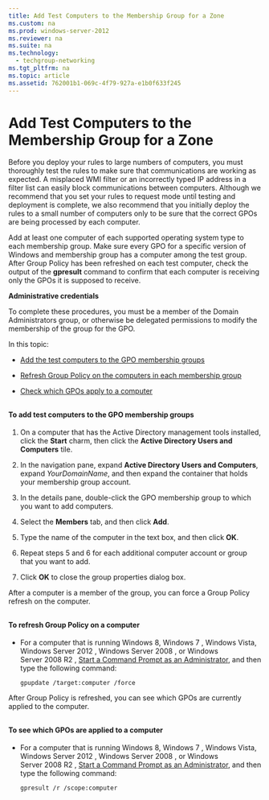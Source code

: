 ```yaml
---
title: Add Test Computers to the Membership Group for a Zone
ms.custom: na
ms.prod: windows-server-2012
ms.reviewer: na
ms.suite: na
ms.technology: 
  - techgroup-networking
ms.tgt_pltfrm: na
ms.topic: article
ms.assetid: 762001b1-069c-4f79-927a-e1b0f633f245
---
```

# Add Test Computers to the Membership Group for a Zone
Before you deploy your rules to large numbers of computers, you must thoroughly test the rules to make sure that communications are working as expected. A misplaced WMI filter or an incorrectly typed IP address in a filter list can easily block communications between computers. Although we recommend that you set your rules to request mode until testing and deployment is complete, we also recommend that you initially deploy the rules to a small number of computers only to be sure that the correct GPOs are being processed by each computer.

Add at least one computer of each supported operating system type to each membership group. Make sure every GPO for a specific version of Windows and membership group has a computer among the test group. After Group Policy has been refreshed on each test computer, check the output of the **gpresult** command to confirm that each computer is receiving only the GPOs it is supposed to receive.

**Administrative credentials**

To complete these procedures, you must be a member of the Domain Administrators group, or otherwise be delegated permissions to modify the membership of the group for the GPO.

In this topic:

-   [Add the test computers to the GPO membership groups](#bkmk_ToaddDomainComputerstotheGPOmembershipgroup)

-   [Refresh Group Policy on the computers in each membership group](#bkmk_TorefreshGroupPolicyonacomputer)

-   [Check which GPOs apply to a computer](#bkmk_ToseewhatGPOsareappliedtoacomputer)

## <a name="bkmk_ToaddDomainComputerstotheGPOmembershipgroup"></a>
#### To add test computers to the GPO membership groups

1.  On a computer that has the Active Directory management tools installed, click the **Start** charm, then click the **Active Directory Users and Computers** tile.

2.  In the navigation pane, expand **Active Directory Users and Computers**, expand *YourDomainName*, and then expand the container that holds your membership group account.

3.  In the details pane, double\-click the GPO membership group to which you want to add computers.

4.  Select the **Members** tab, and then click **Add**.

5.  Type the name of the computer in the text box, and then click **OK**.

6.  Repeat steps 5 and 6 for each additional computer account or group that you want to add.

7.  Click **OK** to close the group properties dialog box.

After a computer is a member of the group, you can force a Group Policy refresh on the computer.

## <a name="bkmk_TorefreshGroupPolicyonacomputer"></a>
#### To refresh Group Policy on a computer

-   For a computer that is running Windows 8,  Windows 7 , Windows Vista,  Windows Server 2012 ,  Windows Server 2008 , or  Windows Server 2008 R2 , [Start a Command Prompt as an Administrator](Start-a-Command-Prompt-as-an-Administrator.md), and then type the following command:

    ```
    gpupdate /target:computer /force
    ```

After Group Policy is refreshed, you can see which GPOs are currently applied to the computer.

## <a name="bkmk_ToseewhatGPOsareappliedtoacomputer"></a>
#### To see which GPOs are applied to a computer

-   For a computer that is running Windows 8,  Windows 7 , Windows Vista,  Windows Server 2012 ,  Windows Server 2008 , or  Windows Server 2008 R2 , [Start a Command Prompt as an Administrator](Start-a-Command-Prompt-as-an-Administrator.md), and then type the following command:

    ```
    gpresult /r /scope:computer
    ```


